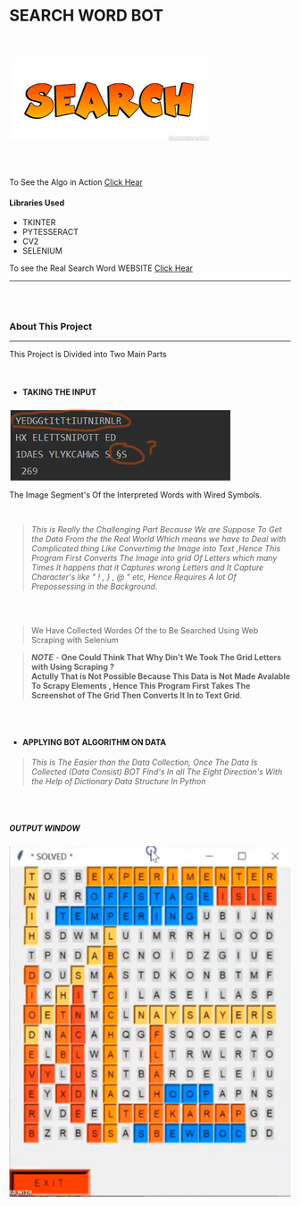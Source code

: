 # **SEARCH WORD BOT**
<br><br>

![](SSS.jpg)

<br><br>


To See the Algo in Action [Click Hear](https://www.linkedin.com/feed/update/urn:li:activity:6697096216137736192/)
<br>

#### Libraries Used 


* TKINTER
* PYTESSERACT
* CV2
* SELENIUM

To see the Real Search Word WEBSITE  [Click Hear](http://word-search-puzzles.appspot.com/)
***
<br><br>

### About This Project
***

This Project is Divided into Two Main Parts

<br>

* #### TAKING THE INPUT

![](Output.png)

The Image Segment's Of the Interpreted Words with Wired Symbols. 

<br>

> *This is Really the Challenging Part Because We are Suppose To Get the Data From the 
>the Real World Which means we have to Deal with Complicated thing Like Convertimg the Image into
>Text ,Hence This Program First Converts The Image into grid Of Letters which many Times It happens that 
>it Captures wrong Letters and It Capture Character's like " ! , } , @ " etc, Hence Requires A lot Of Prepossessing in the Background.*

<br><br>

> We Have Collected Wordes Of the to Be Searched Using Web Scraping with Selenium

> ***NOTE*** - **One Could Think That Why Din't We Took The Grid Letters with Using 
>Scraping ?<br>Actully That is Not Possible Because This Data is Not Made Avalable To 
>Scrapy Elements , Hence This Program First Takes The Screenshot of The Grid Then
>Converts It In to Text Grid**.
>

<br><br>

* #### APPLYING BOT ALGORITHM ON DATA

> *This is The Easier than the  Data Collection, Once The Data Is Collected (Data Consist)
>BOT Find's In all The Eight Direction's With the Help of Dictionary Data Structure In Python*

<br><br>

##### **OUTPUT WINDOW**

![](Solved.png)
